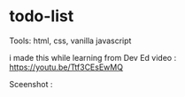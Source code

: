 # todo-list
Tools: html, css, vanilla javascript

i made this while learning from Dev Ed video : https://youtu.be/Ttf3CEsEwMQ

Sceenshot :
